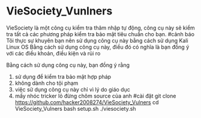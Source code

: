 # VieSociety_Vunlners
VieSociety là một công cụ kiểm tra thâm nhập tự động, công cụ này sẽ kiểm tra tất cả các phương pháp kiểm tra bảo mật tiêu chuẩn cho bạn.
#cảnh báo 
Tôi thực sự khuyên bạn nên sử dụng công cụ này bằng cách sử dụng Kali Linux OS Bằng cách sử dụng công cụ này, điều đó có nghĩa là bạn đồng ý với các điều khoản, điều kiện và rủi ro

Bằng cách sử dụng công cụ này, bạn đồng ý rằng

1. sử dụng để kiểm tra bảo mật hợp pháp
2. không dành cho tội phạm
3. việc sử dụng công cụ này chỉ vì lý do giáo dục
4. mấy nhóc tricker lỏ đừng chôm source của anh 
#cài đặt 
git clone https://github.com/hacker2008274/VieSociety_Vulners
cd VieSociety_Vulners
bash setup.sh
./viesociety.sh

